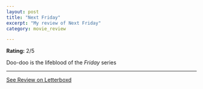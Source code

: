 ```yaml
---
layout: post
title: "Next Friday"
excerpt: "My review of Next Friday"
category: movie_review

---
```


**Rating:** 2/5

Doo-doo is the lifeblood of the <i>Friday</i> series

<hr>

[See Review on Letterboxd](https://boxd.it/6VdcMN)
